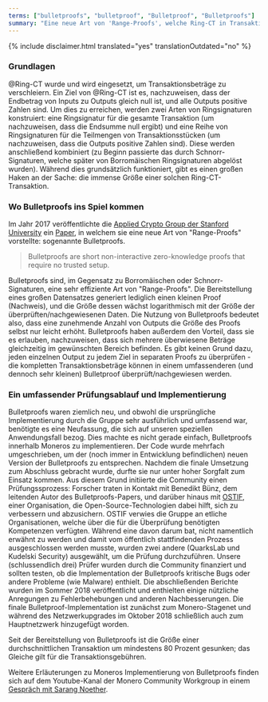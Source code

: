 ```yaml
---
terms: ["bulletproofs", "bulletproof", "Bulletproof", "Bulletproofs"]
summary: "Eine neue Art von 'Range-Proofs', welche Ring-CT in Transaktionen ersetzen, um die gesendeten Beträge zu verschleiern"
---
```


{% include disclaimer.html translated="yes" translationOutdated="no" %}
### Grundlagen
@Ring-CT wurde und wird eingesetzt, um Transaktionsbeträge zu verschleiern. Ein Ziel von @Ring-CT ist es, nachzuweisen, dass der Endbetrag von Inputs zu Outputs gleich null ist, und alle Outputs positive Zahlen sind.
Um dies zu erreichen, werden zwei Arten von Ringsignaturen konstruiert: eine Ringsignatur für die gesamte Transaktion (um nachzuweisen, dass die Endsumme null ergibt) und eine Reihe von Ringsignaturen für die Teilmengen von Transaktionsstücken (um nachzuweisen, dass die Outputs positive Zahlen sind). Diese werden anschließend kombiniert (zu Beginn passierte das durch Schnorr-Signaturen, welche später von Borromäischen Ringsignaturen abgelöst wurden). Während dies grundsätzlich funktioniert, gibt es einen großen Haken an der Sache: die immense Größe einer solchen Ring-CT-Transaktion.

### Wo Bulletproofs ins Spiel kommen
Im Jahr 2017 veröffentlichte die [Applied Crypto Group der Stanford University](https://crypto.stanford.edu/bulletproofs/) ein [Paper](https://eprint.iacr.org/2017/1066.pdf), in welchem sie eine neue Art von "Range-Proofs" vorstellte: sogenannte Bulletproofs. 


> Bulletproofs are short non-interactive zero-knowledge proofs that require no trusted setup.

Bulletproofs sind, im Gegensatz zu Borromäischen oder Schnorr-Signaturen, eine sehr effiziente Art von "Range-Proofs". Die Bereitstellung eines großen Datensatzes generiert lediglich einen kleinen Proof (Nachweis), und die Größe dessen wächst logarithmisch mit der Größe der überprüften/nachgewiesenen Daten.
Die Nutzung von Bulletproofs bedeutet also, dass eine zunehmende Anzahl von Outputs die Größe des Proofs selbst nur leicht erhöht.
Bulletproofs haben außerdem den Vorteil, dass sie es erlauben, nachzuweisen, dass sich mehrere überwiesene Beträge gleichzeitig im gewünschten Bereich befinden. Es gibt keinen Grund dazu, jeden einzelnen Output zu jedem Ziel in separaten Proofs zu überprüfen - die kompletten Transaktionsbeträge können in einem umfassenderen (und dennoch sehr kleinen) Bulletproof überprüft/nachgewiesen werden.

### Ein umfassender Prüfungsablauf und Implementierung

Bulletproofs waren ziemlich neu, und obwohl die ursprüngliche Implementierung durch die Gruppe sehr ausführlich und umfassend war, benötigte es eine Neufassung, die sich auf unseren speziellen Anwendungsfall bezog. Dies machte es nicht gerade einfach, Bulletproofs innerhalb Moneros zu implementieren.
Der Code wurde mehrfach umgeschrieben, um der (noch immer in Entwicklung befindlichen) neuen Version der Bulletproofs zu entsprechen. Nachdem die finale Umsetzung zum Abschluss gebracht wurde, durfte sie nur unter hoher Sorgfalt zum Einsatz kommen.
Aus diesem Grund initiierte die Community einen Prüfungssprozess: Forscher traten in Kontakt mit Benedikt Bünz, dem leitenden Autor des Bulletproofs-Papers, und darüber hinaus mit [OSTIF](https://ostif.org/), einer Organisation, die Open-Source-Technologien dabei hilft, sich zu verbessern und abzusichern. OSTIF verwies die Gruppe an etliche Organisationen, welche über die für die Überprüfung benötigten Kompetenzen verfügten. Während eine davon darum bat, nicht namentlich erwähnt zu werden und damit vom öffentlich stattfindenden Prozess ausgeschlossen werden musste, wurden zwei andere (QuarksLab und Kudelski Security) ausgewählt, um die Prüfung durchzuführen.
Unsere (schlussendlich drei) Prüfer wurden durch die Community finanziert und sollten testen, ob die Implementation der Bulletproofs kritische Bugs oder andere Probleme (wie Malware) enthielt.
Die abschließenden Berichte wurden im Sommer 2018 veröffentlicht und enthielten einige nützliche Anregungen zu Fehlerbehebungen und anderen Nachbesserungen. Die finale Bulletproof-Implementation ist zunächst zum Monero-Stagenet und während des Netzwerkupgrades im Oktober 2018 schließlich auch zum Hauptnetzwerk hinzugefügt worden.

Seit der Bereitstellung von Bulletproofs ist die Größe einer durchschnittlichen Transaktion um mindestens 80 Prozent gesunken; das Gleiche gilt für die Transaktionsgebühren.

Weitere Erläuterungen zu Moneros Implementierung von Bulletproofs finden sich auf dem Youtube-Kanal der Monero Community Workgroup in einem [Gespräch mit Sarang Noether](https://www.youtube.com/watch?v=6lEWqIMLzUU).
